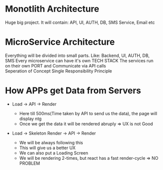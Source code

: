 # Monotlith Architecture
Huge big project. 
It will contain: API, UI, AUTH, DB, SMS Service, Email etc

# MicroService Architecture
Everything will be divided into small parts.
Like: Backend, UI, AUTH, DB, SMS
Every microservice can have it's own TECH STACK
The services run on their own PORT and Communicate via API calls  
Seperation of Concept
Single Responsibility Principle

# How APPs get Data from Servers
-   Load -> API -> Render
    -   Here till 500ms(Time taken by API to send us the data), the page will display ntg
    -   Once we get the data it will be rendered abruply => UX is not Good

-   Load -> Skeleton Render -> API -> Render
    -   We will be always following this
    -   This will give us a better UX 
    -   We can also put a Loading Screen
    -   We will be rendering 2-times, but react has a fast render-cycle => NO PROBLEM